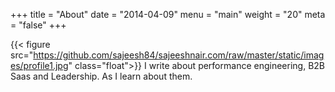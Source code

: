 +++
title = "About"
date = "2014-04-09"
menu = "main"
weight = "20"
meta = "false"
+++


{{< figure src="https://github.com/sajeesh84/sajeeshnair.com/raw/master/static/images/profile1.jpg" class="float">}}
I write about performance engineering, B2B Saas and Leadership. As I learn about them.